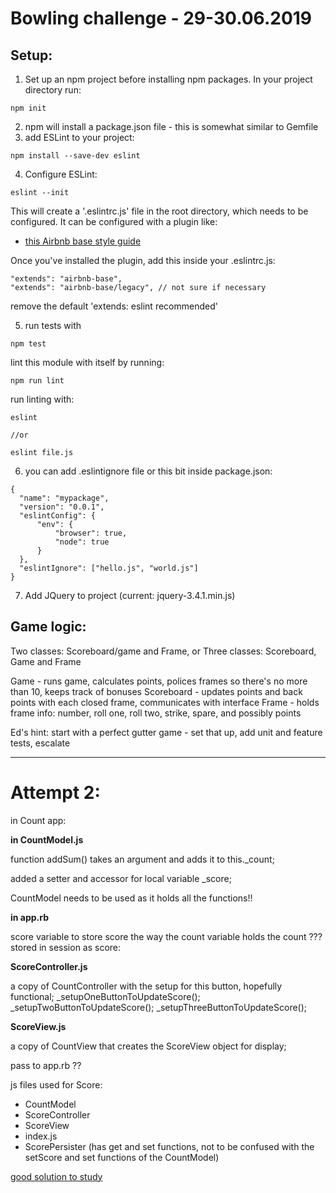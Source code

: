# Bowling challenge - 29-30.06.2019

## Setup:

1. Set up an npm project before installing npm packages. In your project directory run:

```
npm init
```

2. npm will install a package.json file - this is somewhat similar to Gemfile
3. add ESLint to your project:

```
npm install --save-dev eslint
```

4. Configure ESLint:

```
eslint --init
```

This will create a '.eslintrc.js' file in the root directory, which needs to be configured. It can be configured with a plugin like:

- [this Airbnb base style guide](https://www.npmjs.com/package/eslint-config-airbnb-base)

Once you've installed the plugin, add this inside your .eslintrc.js:

```
"extends": "airbnb-base",
"extends": "airbnb-base/legacy", // not sure if necessary
```

remove the default 'extends: eslint recommended'  

5. run tests with

```
npm test
```

lint this module with itself by running:

```
npm run lint
```

run linting with:

```
eslint

//or

eslint file.js
```

6. you can add .eslintignore file or this bit inside package.json:

```
{
  "name": "mypackage",
  "version": "0.0.1",
  "eslintConfig": {
      "env": {
          "browser": true,
          "node": true
      }
  },
  "eslintIgnore": ["hello.js", "world.js"]
}
```

7. Add JQuery to project (current: jquery-3.4.1.min.js)

## Game logic:

Two classes: Scoreboard/game and Frame, or
Three classes: Scoreboard, Game and Frame

Game - runs game, calculates points, polices frames so there's no more than 10, keeps track of bonuses
Scoreboard - updates points and back points with each closed frame, communicates with interface
Frame - holds frame info: number, roll one, roll two, strike, spare, and possibly points

Ed's hint: start with a perfect gutter game - set that up, add unit and feature tests, escalate

---

# Attempt 2:

in Count app:

**in CountModel.js**

function addSum() takes an argument and adds it to this._count;

added a setter and accessor for local variable _score;

CountModel needs to be used as it holds all the functions!!

**in app.rb**

score variable to store score the way the count variable holds the count ???
stored in session as score:

**ScoreController.js**

a copy of CountController with the setup for this button, hopefully functional;
_setupOneButtonToUpdateScore();
_setupTwoButtonToUpdateScore();
_setupThreeButtonToUpdateScore();

**ScoreView.js**

a copy of CountView that creates the ScoreView object for display;

pass to app.rb ??

js files used for Score:
- CountModel
- ScoreController
- ScoreView
- index.js
- ScorePersister (has get and set functions, not to be confused with the setScore and set functions of the CountModel)

[good solution to study](https://github.com/saypop/bowling-challenge)






